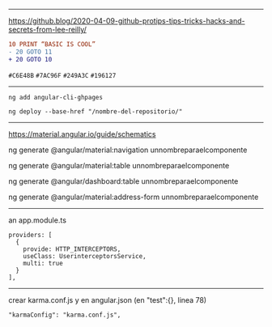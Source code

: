 
---
https://github.blog/2020-04-09-github-protips-tips-tricks-hacks-and-secrets-from-lee-reilly/

```diff
10 PRINT “BASIC IS COOL”
- 20 GOTO 11
+ 20 GOTO 10
```

`#C6E48B` `#7AC96F` `#249A3C` `#196127`
 
---


```
ng add angular-cli-ghpages
```
```
ng deploy --base-href "/nombre-del-repositorio/"
```


---

<https://material.angular.io/guide/schematics>

ng generate @angular/material:navigation unnombreparaelcomponente

ng generate @angular/material:table unnombreparaelcomponente

ng generate @angular/dashboard:table unnombreparaelcomponente

ng generate @angular/material:address-form unnombreparaelcomponente

---


an app.module.ts

```
providers: [
  {
    provide: HTTP_INTERCEPTORS,
    useClass: UserinterceptorsService,
    multi: true
  }
],
```


---


crear karma.conf.js y en angular.json (en "test":{}, linea 78)

```
"karmaConfig": "karma.conf.js",

```

